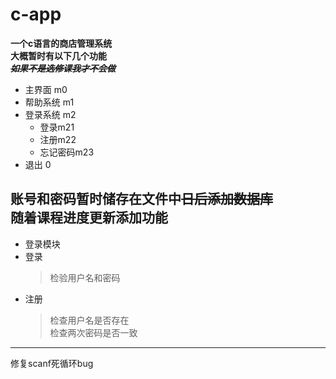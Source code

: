 # c-app
**一个c语言的商店管理系统**  
**大概暂时有以下几个功能**  
***~~如果不是选修课我才不会做~~***
+ 主界面 m0
+ 帮助系统 m1
+ 登录系统 m2
  + 登录m21
  + 注册m22
  + 忘记密码m23
+ 退出 0 

账号和密码暂时储存在文件中~~日后添加数据库~~  
随着课程进度更新添加功能
---
+ 登录模块
 + 登录 
   > 检验用户名和密码
 + 注册
    > 检查用户名是否存在  
    检查两次密码是否一致 
*******
修复scanf死循环bug